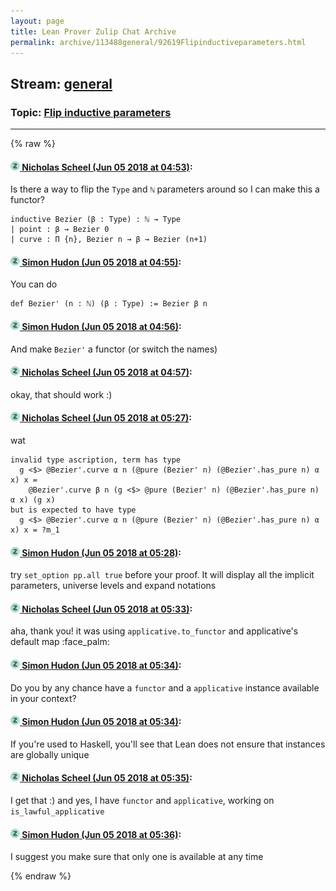 ```yaml
---
layout: page
title: Lean Prover Zulip Chat Archive 
permalink: archive/113488general/92619Flipinductiveparameters.html
---
```


## Stream: [general](index.html)
### Topic: [Flip inductive parameters](92619Flipinductiveparameters.html)

---


{% raw %}
#### [![Click to go to Zulip](../../assets/img/zulip2.png) Nicholas Scheel (Jun 05 2018 at 04:53)](https://leanprover.zulipchat.com/#narrow/stream/113488-general/topic/Flip%20inductive%20parameters/near/127578848):
Is there a way to flip the `Type` and `ℕ` parameters around so I can make this a functor?
```
inductive Bezier (β : Type) : ℕ → Type
| point : β → Bezier 0
| curve : Π {n}, Bezier n → β → Bezier (n+1)
```

#### [![Click to go to Zulip](../../assets/img/zulip2.png) Simon Hudon (Jun 05 2018 at 04:55)](https://leanprover.zulipchat.com/#narrow/stream/113488-general/topic/Flip%20inductive%20parameters/near/127578914):
You can do 

```lean
def Bezier' (n : ℕ) (β : Type) := Bezier β n
```

#### [![Click to go to Zulip](../../assets/img/zulip2.png) Simon Hudon (Jun 05 2018 at 04:56)](https://leanprover.zulipchat.com/#narrow/stream/113488-general/topic/Flip%20inductive%20parameters/near/127578955):
And make `Bezier'` a functor (or switch the names)

#### [![Click to go to Zulip](../../assets/img/zulip2.png) Nicholas Scheel (Jun 05 2018 at 04:57)](https://leanprover.zulipchat.com/#narrow/stream/113488-general/topic/Flip%20inductive%20parameters/near/127578967):
okay, that should work :)

#### [![Click to go to Zulip](../../assets/img/zulip2.png) Nicholas Scheel (Jun 05 2018 at 05:27)](https://leanprover.zulipchat.com/#narrow/stream/113488-general/topic/Flip%20inductive%20parameters/near/127579887):
wat
```
invalid type ascription, term has type
  g <$> @Bezier'.curve α n (@pure (Bezier' n) (@Bezier'.has_pure n) α x) x =
    @Bezier'.curve β n (g <$> @pure (Bezier' n) (@Bezier'.has_pure n) α x) (g x)
but is expected to have type
  g <$> @Bezier'.curve α n (@pure (Bezier' n) (@Bezier'.has_pure n) α x) x = ?m_1
```

#### [![Click to go to Zulip](../../assets/img/zulip2.png) Simon Hudon (Jun 05 2018 at 05:28)](https://leanprover.zulipchat.com/#narrow/stream/113488-general/topic/Flip%20inductive%20parameters/near/127579928):
try `set_option pp.all true` before your proof. It will display all the implicit parameters, universe levels and expand notations

#### [![Click to go to Zulip](../../assets/img/zulip2.png) Nicholas Scheel (Jun 05 2018 at 05:33)](https://leanprover.zulipchat.com/#narrow/stream/113488-general/topic/Flip%20inductive%20parameters/near/127580056):
aha, thank you! it was using `applicative.to_functor` and applicative's default map :face_palm:

#### [![Click to go to Zulip](../../assets/img/zulip2.png) Simon Hudon (Jun 05 2018 at 05:34)](https://leanprover.zulipchat.com/#narrow/stream/113488-general/topic/Flip%20inductive%20parameters/near/127580100):
Do you by any chance have a `functor` and a `applicative` instance available in your context?

#### [![Click to go to Zulip](../../assets/img/zulip2.png) Simon Hudon (Jun 05 2018 at 05:34)](https://leanprover.zulipchat.com/#narrow/stream/113488-general/topic/Flip%20inductive%20parameters/near/127580101):
If you're used to Haskell, you'll see that Lean does not ensure that instances are globally unique

#### [![Click to go to Zulip](../../assets/img/zulip2.png) Nicholas Scheel (Jun 05 2018 at 05:35)](https://leanprover.zulipchat.com/#narrow/stream/113488-general/topic/Flip%20inductive%20parameters/near/127580114):
I get that :) and yes, I have `functor` and `applicative`, working on `is_lawful_applicative`

#### [![Click to go to Zulip](../../assets/img/zulip2.png) Simon Hudon (Jun 05 2018 at 05:36)](https://leanprover.zulipchat.com/#narrow/stream/113488-general/topic/Flip%20inductive%20parameters/near/127580157):
I suggest you make sure that only one is available at any time


{% endraw %}
